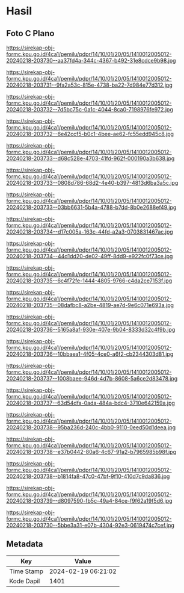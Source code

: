 # Hasil

## Foto C Plano

https://sirekap-obj-formc.kpu.go.id/4ca1/pemilu/pdpr/14/10/01/20/05/1410012005012-20240218-203730--aa37fd4a-344c-4367-b492-31e8cdce9b98.jpg

https://sirekap-obj-formc.kpu.go.id/4ca1/pemilu/pdpr/14/10/01/20/05/1410012005012-20240218-203731--9fa2a53c-815e-4738-ba22-7d984e77d312.jpg

https://sirekap-obj-formc.kpu.go.id/4ca1/pemilu/pdpr/14/10/01/20/05/1410012005012-20240218-203732--7d5bc75c-0a1c-4044-8ca0-7198976fe972.jpg

https://sirekap-obj-formc.kpu.go.id/4ca1/pemilu/pdpr/14/10/01/20/05/1410012005012-20240218-203732--6e42ccf5-b0c1-4bee-ae62-fc55edd945c8.jpg

https://sirekap-obj-formc.kpu.go.id/4ca1/pemilu/pdpr/14/10/01/20/05/1410012005012-20240218-203733--d68c528e-4703-41fd-962f-000190a3b638.jpg

https://sirekap-obj-formc.kpu.go.id/4ca1/pemilu/pdpr/14/10/01/20/05/1410012005012-20240218-203733--0808d786-68d2-4e40-b397-4813d6ba3a5c.jpg

https://sirekap-obj-formc.kpu.go.id/4ca1/pemilu/pdpr/14/10/01/20/05/1410012005012-20240218-203733--03bb6631-5b4a-4788-b7dd-8b0e2688ef49.jpg

https://sirekap-obj-formc.kpu.go.id/4ca1/pemilu/pdpr/14/10/01/20/05/1410012005012-20240218-203734--d17c005a-163c-44fd-a2a3-0703831467ac.jpg

https://sirekap-obj-formc.kpu.go.id/4ca1/pemilu/pdpr/14/10/01/20/05/1410012005012-20240218-203734--44d1dd20-de02-49ff-8dd9-e922fc0f73ce.jpg

https://sirekap-obj-formc.kpu.go.id/4ca1/pemilu/pdpr/14/10/01/20/05/1410012005012-20240218-203735--6c4f72fe-1444-4805-9766-c4da2ce7153f.jpg

https://sirekap-obj-formc.kpu.go.id/4ca1/pemilu/pdpr/14/10/01/20/05/1410012005012-20240218-203735--08dafbc8-a2be-4819-ae7d-9e6c071e693a.jpg

https://sirekap-obj-formc.kpu.go.id/4ca1/pemilu/pdpr/14/10/01/20/05/1410012005012-20240218-203736--5165a8af-930e-407e-9b04-8333d32c4f9b.jpg

https://sirekap-obj-formc.kpu.go.id/4ca1/pemilu/pdpr/14/10/01/20/05/1410012005012-20240218-203736--10bbaea1-4f05-4ce0-a6f2-cb2344303d81.jpg

https://sirekap-obj-formc.kpu.go.id/4ca1/pemilu/pdpr/14/10/01/20/05/1410012005012-20240218-203737--1008baee-946d-4d7b-8608-5a6ce2d83478.jpg

https://sirekap-obj-formc.kpu.go.id/4ca1/pemilu/pdpr/14/10/01/20/05/1410012005012-20240218-203737--63d54dfa-0ada-484a-bdc4-3710e642159a.jpg

https://sirekap-obj-formc.kpu.go.id/4ca1/pemilu/pdpr/14/10/01/20/05/1410012005012-20240218-203738--95ba236d-240c-4bb0-9110-0eed50d1deea.jpg

https://sirekap-obj-formc.kpu.go.id/4ca1/pemilu/pdpr/14/10/01/20/05/1410012005012-20240218-203738--e37b0442-80a6-4c67-91a2-b7965985b98f.jpg

https://sirekap-obj-formc.kpu.go.id/4ca1/pemilu/pdpr/14/10/01/20/05/1410012005012-20240218-203738--b1814fa8-47c0-47bf-9f10-410d7c9da836.jpg

https://sirekap-obj-formc.kpu.go.id/4ca1/pemilu/pdpr/14/10/01/20/05/1410012005012-20240218-203739--d8097590-fb5c-49a4-84ce-f9f62a19f5d6.jpg

https://sirekap-obj-formc.kpu.go.id/4ca1/pemilu/pdpr/14/10/01/20/05/1410012005012-20240218-203730--5bbe3a31-e07b-4304-92e3-0619474c7cef.jpg


## Metadata

| Key        | Value               |
| ---------- | ------------------- |
| Time Stamp | 2024-02-19 06:21:02 |
| Kode Dapil | 1401                |



